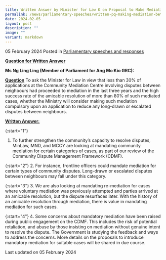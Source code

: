 ```yaml
---
title: Written Answer by Minister for Law K on Proposal to Make Mediation Between Disputing Neighbours Mandatory Given Success Rate
permalink: /news/parliamentary-speeches/written-pq-making-mediation-between-disputing-neighbours-mandatory/
date: 2024-02-05
layout: post
description: ""
image: ""
variant: markdown
---
```

05 February 2024 Posted in [Parliamentary speeches and responses](/news/parliamentary-speeches) 

<b><u>Question for Written Answer</u></b>

**Ms Ng Ling Ling (Member of Parliament for Ang Mo Kio GRC):** 

<b><u>Question</u></b>
To ask the Minister for Law in view that less than 30% of applications at the Community Mediation Centre involving disputes between neighbours had proceeded to mediation in the last three years and the high success rate of the amicable resolution of more than 80% of such mediated cases, whether the Ministry will consider making such mediation compulsory upon an application to reduce any long-drawn or escalated disputes between neighbours.

<b><u>Written Answer:</u></b>

{:start="1"}
1.	To further strengthen the community’s capacity to resolve disputes, MinLaw, MND, and MCCY are looking at mandating community mediation for certain categories of cases, as part of our review of the Community Dispute Management Framework (CDMF).

{:start="2"}
2.	For instance, frontline officers could mandate mediation for certain types of community disputes. Long-drawn or escalated disputes between neighbours may fall under this category.

{:start="3"}
3.	We are also looking at mandating re-mediation for cases where voluntary mediation was previously attempted and parties arrived at an amicable resolution, but the dispute resurfaces later. With the history of an amicable resolution through mediation, there is value in mandating mediation for such cases. 

{:start="4"}
4.	Some concerns about mandatory mediation have been raised during public engagement on the CDMF. This includes the risk of potential retaliation, and abuse by those insisting on mediation without genuine intent to resolve the dispute. The Government is studying the feedback and ways to address the concerns. More details on the proposals to introduce mandatory mediation for suitable cases will be shared in due course.

<p class="right-side-updated">Last updated on 05 February 2024</p>
